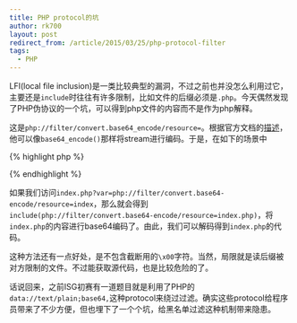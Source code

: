```yaml
---
title: PHP protocol的坑
author: rk700
layout: post
redirect_from: /article/2015/03/25/php-protocol-filter
tags:
  - PHP
---
```


LFI(local file inclusion)是一类比较典型的漏洞，不过之前也并没怎么利用过它，主要还是`include`时往往有许多限制，比如文件的后缀必须是`.php`。今天偶然发现了PHP伪协议的一个坑，可以得到php文件的内容而不是作为php解释。

这是`php://filter/convert.base64_encode/resource=`。根据官方文档的[描述](http://php.net/manual/en/filters.convert.php)，他可以像`base64_encode()`那样将stream进行编码。于是，在如下的场景中

{% highlight php %}
<?php 

include($_GET["var"] . ".php"); 

?>
{% endhighlight %}

如果我们访问`index.php?var=php://filter/convert.base64-encode/resource=index`，那么就会得到`include(php://filter/convert.base64-encode/resource=index.php)`，将`index.php`的内容进行base64编码了。由此，我们可以解码得到`index.php`的代码。

这种方法还有一点好处，是不包含截断用的`\x00`字符。当然，局限就是读后缀被对方限制的文件。不过能获取源代码，也是比较危险的了。

话说回来，之前ISG初赛有一道题目就是利用了PHP的`data://text/plain;base64,`这种protocol来绕过过滤。确实这些protocol给程序员带来了不少方便，但也埋下了一个个坑，给黑名单过滤这种机制带来隐患。
